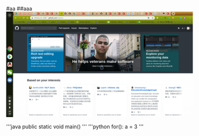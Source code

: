 #aa
##aaa
![aa](https://github.com/ehamster/Hadoop/blob/master/Screenshot%202019-03-12%20at%2009.30.10.png)


'''java
public static void main()
'''
'''python
for():
  a = 3
'''
